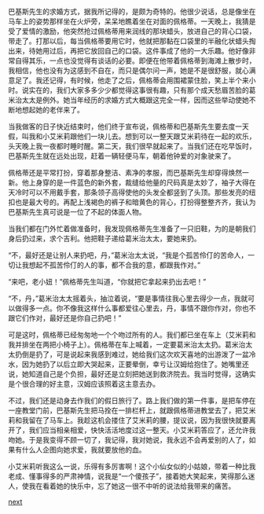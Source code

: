 
巴基斯先生的求婚方式，据我所记得的，是颇为奇特的。他很少说话，总是像坐在马车上的姿势那样坐在火炉旁，呆呆地瞧着坐在对面的佩格蒂。一天晚上，我猜是受了爱情的激励，他突然抢过佩格蒂用来润线的那块蜡头，放进自己的背心口袋，带走了。打那以后，每当佩格蒂要用它时，他就把那黏在口袋里的半融化状蜡头掏出来，待她用过后，再把它放回自己的口袋。这件事成了他的一大乐趣。他好像非常自得其乐，一点也没觉得有谈话的必要。即便在他带着佩格蒂到海滩上散步时，我相信，他也没有为这感到不自在，而只是偶尔问一声，她是不是很舒服，就心满意足了。我还记得，有时候，他走了之后，佩格蒂会用围裙蒙住脸，笑上半个来小时。说实在的，我们大家多多少少都觉得这事很有趣，只有那个成天愁眉苦脸的葛米治太太是例外。她当年经历的求婚方式大概跟这完全一样，因而这些举动使她不断地想起她的老伴来了。

当我做客的日子快近结束时，他们终于宣布说，佩格蒂和巴基斯先生要去度一天假，叫我和小艾米莉跟他们一块儿去。想到可以一整天跟艾米莉待在一起的欢乐，头天晚上我一夜都时睡时醒。第二天，我们很早就起来了。当我们还在吃早饭时，巴基斯先生就在远处出现，赶着一辆轻便马车，朝着他钟爱的对象驶来了。

佩格蒂还是平常打扮，穿着那身整洁、素净的孝服，而巴基斯先生却穿得焕然一新。他上身穿的是一件蓝色的新外套，裁缝给他量的尺码真是太妙了，袖子大得在天冷时可以不用戴手套，那条领子高得使他的头发全都竖到了头顶。那些发亮的纽扣也是最大号的。再配上浅褐色的裤子和暗黄色的背心，打扮得整整齐齐，我认为巴基斯先生真可说是一位了不起的体面人物。

当我们都在门外忙着做准备时，我发现佩格蒂先生准备了一只旧鞋，为的是朝我们身后扔过来，求个吉利。他把鞋子递给葛米治太太，要她来扔。

“不，最好还是让别人来扔吧，丹，”葛米治太太说，“我是个孤苦伶仃的苦命人，一切让我想起不孤苦伶仃的人的事，都不合我的意，都跟我作对。”

“来吧，老小妞！”佩格蒂先生叫道，“你就把它拿起来扔出去吧！”

“不，丹，”葛米治太太摇着头，抽泣着说，“要是事情往我心里去得少一点，我就可以做得多一点。你不像我这样什么事都爱往心里去，丹，事情不跟你作对，你也不跟它们作对，最好还是你自己扔吧！”

可是这时，佩格蒂已经匆匆地一个个吻过所有的人。我们都已坐在车上（艾米莉和我并排坐在两把小椅子上）。佩格蒂在车上喊着，一定要葛米治太太扔。葛米治太太扔倒是扔了，可是说起来我感到难过，她给我们这次欢天喜地的出游泼了一盆冷水，因为她扔了以后立即大哭起来，正要晕倒，幸亏让汉姆给抱住了。她嘴里还说，她知道自己是个负担，最好还是立刻把她送到救济院去。我当时觉得，这确实是个很合理的好主意，汉姆应该照着这主意去办。

不过，我们还是动身去作我们的假日旅行了。路上我们做的第一件事，是把车停在一座教堂门前，巴基斯先生把马拴在一排栏杆上，就跟佩格蒂进教堂去了，把艾米莉和我留在了马车上。我趁这机会搂住了艾米莉的腰，提议说，因为我很快就要离开了，我们应当相亲相爱，快快活活地度过这一整天。小艾米莉答应了，还允许我吻她。于是我变得不顾一切了，我记得，我对她说，我永远不会再爱别的人了，如果有什么人企图向她求爱，我就要放他的血。

小艾米莉听我这么一说，乐得有多厉害啊！这个小仙女似的小姑娘，带着一种比我老成、懂事得多的严肃神情，说我是“一个傻孩子”，接着她大笑起来，笑得那么迷人，使我在看着她的快乐中，忘了她这一很不中听的说法给我带来的痛苦。

[next](page145.md)